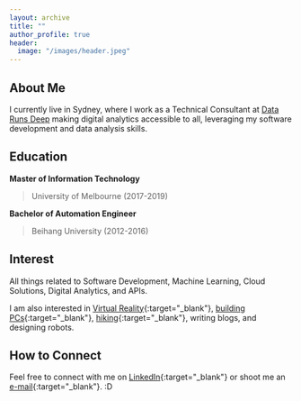 ```yaml
---
layout: archive
title: ""
author_profile: true
header:
  image: "/images/header.jpeg"
---
```


About Me
--------
I currently live in Sydney, where I work as a Technical Consultant at [Data Runs Deep](https://datarunsdeep.com.au/) making digital analytics accessible to all, leveraging my software development and data analysis skills. 

Education
----------------------

**Master of Information Technology**   

>University of Melbourne (2017-2019)

**Bachelor of Automation Engineer**

>Beihang University (2012-2016)

Interest
----------------

All things related to Software Development, Machine Learning, Cloud Solutions, Digital Analytics, and APIs. 

I am also interested in [Virtual Reality](https://youtu.be/XDZK9TErmBA){:target="_blank"}, [building PCs](https://youtu.be/pK-xWLQXf1k){:target="_blank"}, [hiking](https://youtu.be/kbAjOw4U8qQ){:target="_blank"}, writing blogs, and designing robots.

How to Connect
--------------
Feel free to connect with me on [LinkedIn](https://www.linkedin.com/in/ivan-bu/){:target="_blank"} or shoot me an [e-mail](mailto:IvanBuAU@gmail.com){:target="_blank"}. :D